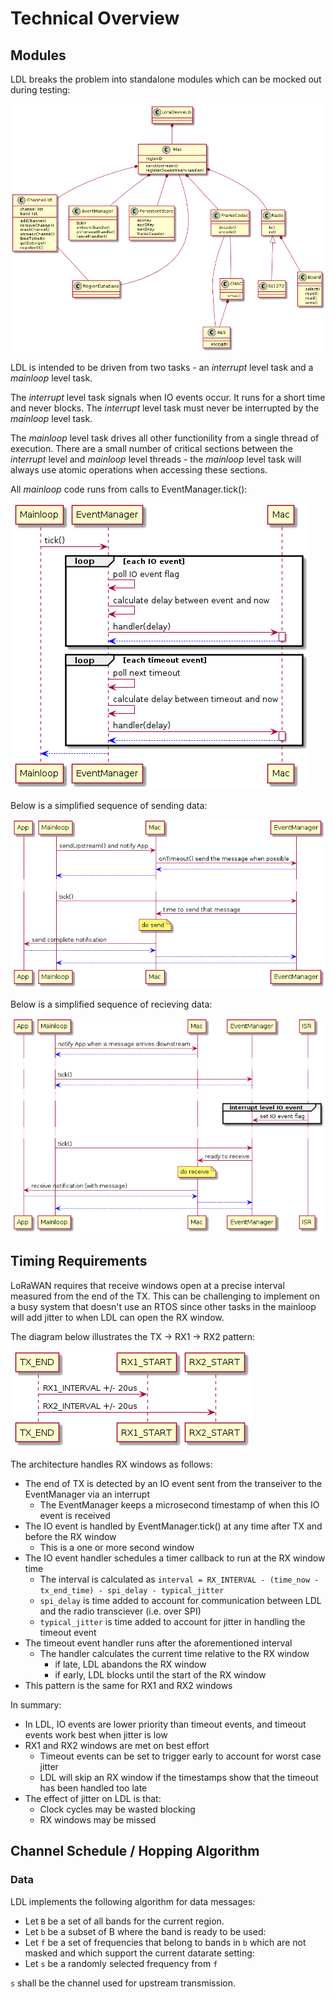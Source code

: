 Technical Overview
==================

## Modules

LDL breaks the problem into standalone modules which can be mocked out during testing:

![image missing](/doc/plantuml/modules.png "LoraDeviceLib Modules")

LDL is intended to be driven from two tasks - an _interrupt_ level task and a _mainloop_ level task.

The _interrupt_ level task signals when IO events occur. It runs for a short time and never blocks. The _interrupt_ level task must never
be interrupted by the _mainloop_ level task. 

The _mainloop_ level task drives all other functionility from a single thread of execution. 
There are a small number of critical sections between the _interrupt_ level and _mainloop_ level threads - the _mainloop_ level task
will always use atomic operations when accessing these sections.

All _mainloop_ code runs from calls to EventManager.tick():

![image missing](/doc/plantuml/event_tick.png "EventManger Tick")

Below is a simplified sequence of sending data:

![image missing](/doc/plantuml/tick_upstream.png "Upstream")

Below is a simplified sequence of recieving data:

![image missing](/doc/plantuml/tick_downstream.png "Downstream")

## Timing Requirements

LoRaWAN requires that receive windows open at a precise interval measured
from the end of the TX. This can be challenging to implement on a busy system
that doesn't use an RTOS since other tasks in the mainloop will add
jitter to when LDL can open the RX window.

The diagram below illustrates the TX -> RX1 -> RX2 pattern:

![image missing](/doc/plantuml/rx_windows.png "RX Timing")

The architecture handles RX windows as follows:

- The end of TX is detected by an IO event sent from the transeiver to the EventManager via an interrupt
    - The EventManager keeps a microsecond timestamp of when this IO event is received
- The IO event is handled by EventManager.tick() at any time after TX and before the RX window
    - This is a one or more second window
- The IO event handler schedules a timer callback to run at the RX window time
    - The interval is calculated as `interval = RX_INTERVAL - (time_now - tx_end_time) - spi_delay - typical_jitter`
    - `spi_delay` is time added to account for communication between LDL and the radio transciever (i.e. over SPI)
    - `typical_jitter` is time added to account for jitter in handling the timeout event
- The timeout event handler runs after the aforementioned interval
    - The handler calculates the current time relative to the RX window
        - if late, LDL abandons the RX window        
        - if early, LDL blocks until the start of the RX window
- This pattern is the same for RX1 and RX2 windows
    
In summary:

- In LDL, IO events are lower priority than timeout events, and timeout events work best when jitter is low
- RX1 and RX2 windows are met on best effort
    - Timeout events can be set to trigger early to account for worst case jitter
    - LDL will skip an RX window if the timestamps show that the timeout has been handled too late
- The effect of jitter on LDL is that:
    - Clock cycles may be wasted blocking
    - RX windows may be missed

## Channel Schedule / Hopping Algorithm

### Data

LDL implements the following algorithm for data messages:

- Let `B` be a set of all bands for the current region.
- Let `b` be a subset of B where the band is ready to be used: 
- Let `f` be a set of frequencies that belong to bands in `b` which are not masked and which support the current datarate setting:
- Let `s` be a randomly selected frequency from `f` 

`s` shall be the channel used for upstream transmission. 

